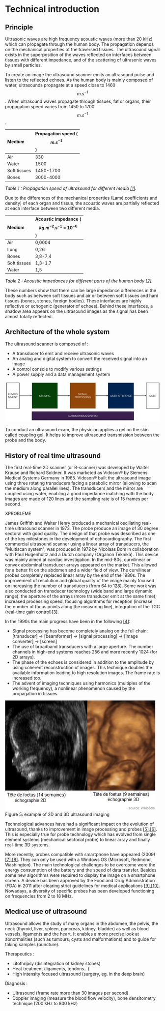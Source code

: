 # Technical introduction

## Principle

Ultrasonic waves are high frequency acoustic waves (more than 20 kHz) which can propagate through the human body. The propagation depends on the mechanical properties of the traversed tissues. The ultrasound signal exists in the superposition of the waves reflected on interfaces between tissues with different impedance, and of the scattering of ultrasonic waves by small particles.

To create an image the ultrasound scanner emits an ultrasound pulse and listen to the reflected echoes. As the human body is mainly composed of water, ultrasounds propagate at a speed close to 1460 $$ m.s^{-1}  $$. When ultrasound waves propagate through tissues, fat or organs, their propagation speed varies from 1450 to 1700 $$ m.s^{-1}  $$.

| Medium | Propagation speed ($$ m.s^{-1} $$) |
| :--- | :--- |
| Air | 330 |
| Water | 1500 |
| Soft tissues | 1450-1700 |
| Bones | 3000-4000 |

_Table 1 : Propagation speed of ultrasound for different media [[1]](http://www.google.com/patents/WO2006077338A1?cl=en)._

Due to the differences of the mechanical properties (Lamé coefficients and density) of each organ and tissue, the acoustic waves are partially reflected at each interface between two different media.

| Medium | Acoustic impedance ($$ kg.m^{-2}.s^{-1}\times 10^{-6} $$) |
| :--- | :--- |
| Air | 0,0004 |
| Lung | 0,26 |
| Bones | 3,8-7,4 |
| Soft tissues | 1,3-1,7 |
| Water | 1,5 |

_Table 2 : Acoustic impedances for different parts of the human body [[2]](http://www.google.com/patents/WO2006077338A1?cl=en)._

These numbers show that there can be large impedance differences in the body such as between soft tissues and air or between soft tissues and hard tissues (bones, stones, foreign bodies). These interfaces are highly reflective or echogenic (generator of echoes). Behind these interfaces, a shadow area appears on the ultrasound images as the signal has been almost totally reflected.

## Architecture of the whole system

The ultrasound scanner is composed of :

* A transducer to emit and receive ultrasonic waves
* An analog and digital system to convert the received signal into an image
* A control console to modify various settings
* A power supply and a data management system 

![analyse fonctionnelle](/images/functional_analysis.jpg)

To conduct an ultrasound exam, the physician applies a gel on the skin called coupling gel. It helps to improve ultrasound transmission between the probe and the body.

## History of real time ultrasound

The first real-time 2D scanner (or B-scanner) was developed by Walter Krause and Richard Soldner. It was marketed as Vidoson® by Siemens Medical Systems Germany in 1965. Vidoson® built the ultrasound image using three rotating transducers facing a parabolic mirror (allowing to scan the medium along parallel lines). The transducers and the mirror are coupled using water, enabling a good impedance matching with the body. Images are made of 120 lines and the sampling rate is of 15 frames per second.

XPROBLEME  

James Griffith and Walter Henry produced a mechanical oscillating real-time ultrasound scanner in 1973. The probe produce an image of 30 degree sectoral with good quality. The design of that probe was described as one of the key milestones in the development of echocardiography. The first commercial ultrasound scanner using a linear array of transducers, the "Multiscan system", was produced in 1972 by Nicolaas Bom in collaboration with Paul Hugenholtz and a Dutch company (Organon Teknika). This device was mainly aimed at cardiac investigation.
In the mid-80s, curvilinear or convex abdominal transducer arrays appeared on the market. This allowed for a better fit on the abdomen and a wider field of view. The curvilinear probes completely replaced linear array by the end of the 1980s. The improvement of resolution and global quality of the image mainly focused on increasing the number of transducers (from 64 to 128). Some work was also conducted on transducer technology (wide band and large dynamic range), the aperture of the arrays (more transducer emit at the same time), increased processing speed, focusing algorithms for reception (increase the number of focus points along the measuring line), integration of the TGC (real-time gain control)[[3]](http://www.google.com/patents/WO2006077338A1?cl=en).

In the 1990s the main progress have been in the following [[4]](http://www.google.com/patents/WO2006077338A1?cl=en):

* Signal processing has become completely analog on the full chain: [transducer] -> [beamformer] -> [signal processing] -> [image converter] -> [screen]
* The use of broadband transducers with a large aperture. The number channels in high-end systems reaches 256 and more recently 1024 (for 2D arrays).
* The phase of the echoes is considered in addition to the amplitude by using coherent reconstruction of images. This technique doubles the available information leading to high resolution images. The frame rate is increased too.  
* The advent of imaging techniques using harmonics (multiples of the working frequency), a nonlinear phenomenon caused by the propagation in tissues.  

![différentes dimensions](/images/diffecho.jpg)
Figure 5: example of 2D and 3D ultrasound imaging

Technological advances have had a significant impact on the evolution of ultrasound, thanks to improvement in image processing and probes [[5]](http://www.ncbi.nlm.nih.gov/pubmed/9602842),[[6]](http://www.brl.uiuc.edu/Publications/1998/OBrien-JJAP-2781-1998.pdf). This is especially true for probe technology which has evolved from single element systems (mechanical sectorial probe) to linear array and finally real-time 3D systems.

More recently, probes compatible with smartphone have appeared (2009) [[7]](http://uix.sagepub.com/content/30/1/21.short),[[8]](https://www.technologyreview.com/s/413222/ultrasound-to-go/). They can only be used with a Windows OS (Microsoft, Redmond, Washington). The main technological challenges to be overcome were the energy consumption of the battery and the speed of data transfer. Besides some new algorithms were required to display the image on a smartphone screen. A device has been approved by the Food and Drug Administration (FDA) in 2011 after clearing strict guidelines for medical applications [[9]](http://mobihealthnews.com/10165/fda-approves-mobisantes-smartphone-ultrasound/),[[10]](http://www.engineeringforchange.org/ultrasound-is-now-on-smart-phones-engineering-for-change/). Nowadays, a diversity of specific probes has been developed functioning on frequencies from 2 to 18 MHz.

## Medical use of ultrasound
Ultrasound allows the study of many organs in the abdomen, the pelvis, the neck (thyroid, liver, spleen, pancreas, kidney, bladder) as well as blood vessels, ligaments and the heart. It enables a more precise look at abnormalities (such as tumours, cysts and malformations) and to guide for taking samples (puncture).

Therapeutics :

* Litothripsy (disintegration of kidney stones)
* Heat treatment (ligaments, tendons...)
* High intensity focused ultrasound (surgery, eg. in the deep brain)  

Diagnosis :

* Ultrasound (frame rate more than 30 images per second)
* Doppler imaging (measure the blood flow velocity), bone densitometry technique (200 kHz to 800 kHz)


